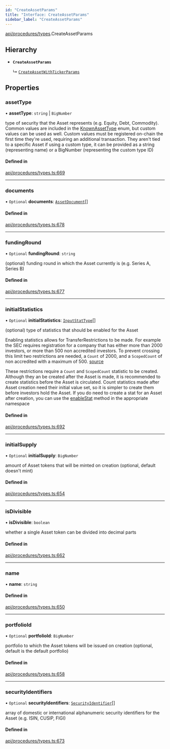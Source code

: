 ```yaml
---
id: "CreateAssetParams"
title: "Interface: CreateAssetParams"
sidebar_label: "CreateAssetParams"
---
```


[api/procedures/types](../../../../../modules/API/Procedures/Types/Types.md).CreateAssetParams

## Hierarchy

- **`CreateAssetParams`**

  ↳ [`CreateAssetWithTickerParams`](../CreateAssetWithTickerParams/CreateAssetWithTickerParams.md)

## Properties

### assetType

• **assetType**: `string` \| `BigNumber`

type of security that the Asset represents (e.g. Equity, Debt, Commodity). Common values are included in the
  [KnownAssetType](../../../../../enums/API/Entities/Asset/Types/KnownAssetType/KnownAssetType.md) enum, but custom values can be used as well. Custom values must be registered on-chain the first time
  they're used, requiring an additional transaction. They aren't tied to a specific Asset
  if using a custom type, it can be provided as a string (representing name) or a BigNumber (representing the custom type ID)

#### Defined in

[api/procedures/types.ts:669](https://github.com/PolymeshAssociation/polymesh-sdk/blob/8a9158669/src/api/procedures/types.ts#L669)

___

### documents

• `Optional` **documents**: [`AssetDocument`](../../../Entities/Asset/Types/AssetDocument/AssetDocument.md)[]

#### Defined in

[api/procedures/types.ts:678](https://github.com/PolymeshAssociation/polymesh-sdk/blob/8a9158669/src/api/procedures/types.ts#L678)

___

### fundingRound

• `Optional` **fundingRound**: `string`

(optional) funding round in which the Asset currently is (e.g. Series A, Series B)

#### Defined in

[api/procedures/types.ts:677](https://github.com/PolymeshAssociation/polymesh-sdk/blob/8a9158669/src/api/procedures/types.ts#L677)

___

### initialStatistics

• `Optional` **initialStatistics**: [`InputStatType`](../../../../../modules/API/Entities/Types/Types.md#inputstattype)[]

(optional) type of statistics that should be enabled for the Asset

Enabling statistics allows for TransferRestrictions to be made. For example the SEC requires registration for a company that
has either more than 2000 investors, or more than 500 non accredited investors. To prevent crossing this limit two restrictions are
needed, a `Count` of 2000, and a `ScopedCount` of non accredited with a maximum of 500. [source](https://www.sec.gov/info/smallbus/secg/jobs-act-section-12g-small-business-compliance-guide.htm)

These restrictions require a `Count` and `ScopedCount` statistic to be created. Although they an be created after the Asset is made, it is recommended to create statistics
before the Asset is circulated. Count statistics made after Asset creation need their initial value set, so it is simpler to create them before investors hold the Asset.
If you do need to create a stat for an Asset after creation, you can use the [enableStat](../../../../../classes/API/Entities/Asset/Fungible/TransferRestrictions/TransferRestrictionBase/TransferRestrictionBase.md#enablestat) method in
the appropriate namespace

#### Defined in

[api/procedures/types.ts:692](https://github.com/PolymeshAssociation/polymesh-sdk/blob/8a9158669/src/api/procedures/types.ts#L692)

___

### initialSupply

• `Optional` **initialSupply**: `BigNumber`

amount of Asset tokens that will be minted on creation (optional, default doesn't mint)

#### Defined in

[api/procedures/types.ts:654](https://github.com/PolymeshAssociation/polymesh-sdk/blob/8a9158669/src/api/procedures/types.ts#L654)

___

### isDivisible

• **isDivisible**: `boolean`

whether a single Asset token can be divided into decimal parts

#### Defined in

[api/procedures/types.ts:662](https://github.com/PolymeshAssociation/polymesh-sdk/blob/8a9158669/src/api/procedures/types.ts#L662)

___

### name

• **name**: `string`

#### Defined in

[api/procedures/types.ts:650](https://github.com/PolymeshAssociation/polymesh-sdk/blob/8a9158669/src/api/procedures/types.ts#L650)

___

### portfolioId

• `Optional` **portfolioId**: `BigNumber`

portfolio to which the Asset tokens will be issued on creation (optional, default is the default portfolio)

#### Defined in

[api/procedures/types.ts:658](https://github.com/PolymeshAssociation/polymesh-sdk/blob/8a9158669/src/api/procedures/types.ts#L658)

___

### securityIdentifiers

• `Optional` **securityIdentifiers**: [`SecurityIdentifier`](../../../Entities/Asset/Types/SecurityIdentifier/SecurityIdentifier.md)[]

array of domestic or international alphanumeric security identifiers for the Asset (e.g. ISIN, CUSIP, FIGI)

#### Defined in

[api/procedures/types.ts:673](https://github.com/PolymeshAssociation/polymesh-sdk/blob/8a9158669/src/api/procedures/types.ts#L673)
